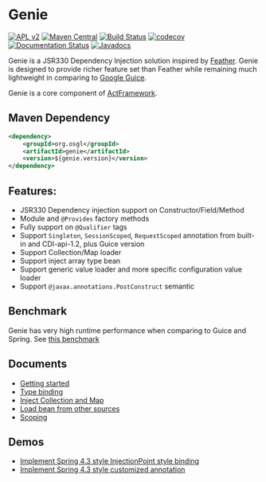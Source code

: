 # Genie

[![APL v2](https://img.shields.io/badge/license-Apache%202-blue.svg)](http://www.apache.org/licenses/LICENSE-2.0.html) 
[![Maven Central](https://img.shields.io/maven-central/v/org.osgl/genie.svg)](http://search.maven.org/#search%7Cga%7C1%7Ca%3A%22genie%22)
[![Build Status](https://travis-ci.org/osglworks/java-di.svg?branch=master)](https://travis-ci.org/osglworks/java-di)
[![codecov](https://codecov.io/gh/osglworks/java-di/branch/master/graph/badge.svg)](https://codecov.io/gh/osglworks/java-di)
[![Documentation Status](https://readthedocs.org/projects/genie/badge/?version=latest)](http://genie.readthedocs.io/en/latest/?badge=latest)
[![Javadocs](http://www.javadoc.io/badge/org.osgl/genie.svg?color=blue)](http://www.javadoc.io/doc/org.osgl/genie)

Genie is a JSR330 Dependency Injection solution inspired by [Feather](https://github.com/zsoltherpai/feather). 
Genie is designed to provide richer feature set than Feather while remaining much lightweight 
in comparing to [Google Guice](https://github.com/google/guice).

Genie is a core component of [ActFramework](https://github.com/actframework/actframework).

## Maven Dependency

```xml
<dependency>
    <groupId>org.osgl</groupId>
    <artifactId>genie</artifactId>
    <version>${genie.version}</version>
</dependency>
```

## Features:

* JSR330 Dependency injection support on Constructor/Field/Method
* Module and `@Provides` factory methods
* Fully support on `@Qualifier` tags
* Support `Singleton`, `SessionScoped`, `RequestScoped` annotation from built-in and CDI-api-1.2, plus Guice version
* Support Collection/Map loader
* Support inject array type bean
* Support generic value loader and more specific configuration value loader
* Support `@javax.annotations.PostConstruct` semantic

## Benchmark

Genie has very high runtime performance when comparing to Guice and Spring. See [this benchmark](https://github.com/greenlaw110/di-benchmark)

## Documents

* [Getting started](doc/getting_start.md)
* [Type binding](doc/binding.md)
* [Inject Collection and Map](doc/container.md)
* [Load bean from other sources](doc/value.md)
* [Scoping](doc/scope.md)

## Demos

* [Implement Spring 4.3 style InjectionPoint style binding](https://github.com/greenlaw110/hello-genie-injectionPoint)
* [Implement Spring 4.3 style customized annotation](https://github.com/greenlaw110/genie-custom-annotation-demo)
